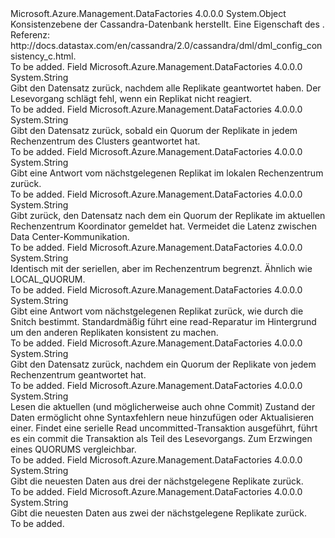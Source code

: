 <Type Name="CassandraSourceReadConsistencyLevel" FullName="Microsoft.Azure.Management.DataFactories.Models.CassandraSourceReadConsistencyLevel">
  <TypeSignature Language="C#" Value="public static class CassandraSourceReadConsistencyLevel" />
  <TypeSignature Language="ILAsm" Value=".class public auto ansi abstract sealed beforefieldinit CassandraSourceReadConsistencyLevel extends System.Object" />
  <TypeSignature Language="DocId" Value="T:Microsoft.Azure.Management.DataFactories.Models.CassandraSourceReadConsistencyLevel" />
  <TypeSignature Language="VB.NET" Value="Public Class CassandraSourceReadConsistencyLevel" />
  <TypeSignature Language="F#" Value="type CassandraSourceReadConsistencyLevel = class" />
  <AssemblyInfo>
    <AssemblyName>Microsoft.Azure.Management.DataFactories</AssemblyName>
    <AssemblyVersion>4.0.0.0</AssemblyVersion>
  </AssemblyInfo>
  <Base>
    <BaseTypeName>System.Object</BaseTypeName>
  </Base>
  <Interfaces />
  <Docs>
    <summary>
            Konsistenzebene der Cassandra-Datenbank herstellt.
            Eine Eigenschaft des <see cref="T:Microsoft.Azure.Management.DataFactories.Models.CassandraSource" />.
            Referenz: http://docs.datastax.com/en/cassandra/2.0/cassandra/dml/dml_config_consistency_c.html.
            </summary>
    <remarks>To be added.</remarks>
  </Docs>
  <Members>
    <Member MemberName="All">
      <MemberSignature Language="C#" Value="public const string All;" />
      <MemberSignature Language="ILAsm" Value=".field public static literal string All" />
      <MemberSignature Language="DocId" Value="F:Microsoft.Azure.Management.DataFactories.Models.CassandraSourceReadConsistencyLevel.All" />
      <MemberSignature Language="VB.NET" Value="Public Const All As String " />
      <MemberSignature Language="F#" Value="val mutable All : string" Usage="Microsoft.Azure.Management.DataFactories.Models.CassandraSourceReadConsistencyLevel.All" />
      <MemberType>Field</MemberType>
      <AssemblyInfo>
        <AssemblyName>Microsoft.Azure.Management.DataFactories</AssemblyName>
        <AssemblyVersion>4.0.0.0</AssemblyVersion>
      </AssemblyInfo>
      <ReturnValue>
        <ReturnType>System.String</ReturnType>
      </ReturnValue>
      <Docs>
        <summary>
            Gibt den Datensatz zurück, nachdem alle Replikate geantwortet haben.
            Der Lesevorgang schlägt fehl, wenn ein Replikat nicht reagiert.
            </summary>
        <remarks>To be added.</remarks>
      </Docs>
    </Member>
    <Member MemberName="EachQuorum">
      <MemberSignature Language="C#" Value="public const string EachQuorum;" />
      <MemberSignature Language="ILAsm" Value=".field public static literal string EachQuorum" />
      <MemberSignature Language="DocId" Value="F:Microsoft.Azure.Management.DataFactories.Models.CassandraSourceReadConsistencyLevel.EachQuorum" />
      <MemberSignature Language="VB.NET" Value="Public Const EachQuorum As String " />
      <MemberSignature Language="F#" Value="val mutable EachQuorum : string" Usage="Microsoft.Azure.Management.DataFactories.Models.CassandraSourceReadConsistencyLevel.EachQuorum" />
      <MemberType>Field</MemberType>
      <AssemblyInfo>
        <AssemblyName>Microsoft.Azure.Management.DataFactories</AssemblyName>
        <AssemblyVersion>4.0.0.0</AssemblyVersion>
      </AssemblyInfo>
      <ReturnValue>
        <ReturnType>System.String</ReturnType>
      </ReturnValue>
      <Docs>
        <summary>
            Gibt den Datensatz zurück, sobald ein Quorum der Replikate in jedem Rechenzentrum des Clusters geantwortet hat.
            </summary>
        <remarks>To be added.</remarks>
      </Docs>
    </Member>
    <Member MemberName="LocalOne">
      <MemberSignature Language="C#" Value="public const string LocalOne;" />
      <MemberSignature Language="ILAsm" Value=".field public static literal string LocalOne" />
      <MemberSignature Language="DocId" Value="F:Microsoft.Azure.Management.DataFactories.Models.CassandraSourceReadConsistencyLevel.LocalOne" />
      <MemberSignature Language="VB.NET" Value="Public Const LocalOne As String " />
      <MemberSignature Language="F#" Value="val mutable LocalOne : string" Usage="Microsoft.Azure.Management.DataFactories.Models.CassandraSourceReadConsistencyLevel.LocalOne" />
      <MemberType>Field</MemberType>
      <AssemblyInfo>
        <AssemblyName>Microsoft.Azure.Management.DataFactories</AssemblyName>
        <AssemblyVersion>4.0.0.0</AssemblyVersion>
      </AssemblyInfo>
      <ReturnValue>
        <ReturnType>System.String</ReturnType>
      </ReturnValue>
      <Docs>
        <summary>
            Gibt eine Antwort vom nächstgelegenen Replikat im lokalen Rechenzentrum zurück.
            </summary>
        <remarks>To be added.</remarks>
      </Docs>
    </Member>
    <Member MemberName="LocalQuorum">
      <MemberSignature Language="C#" Value="public const string LocalQuorum;" />
      <MemberSignature Language="ILAsm" Value=".field public static literal string LocalQuorum" />
      <MemberSignature Language="DocId" Value="F:Microsoft.Azure.Management.DataFactories.Models.CassandraSourceReadConsistencyLevel.LocalQuorum" />
      <MemberSignature Language="VB.NET" Value="Public Const LocalQuorum As String " />
      <MemberSignature Language="F#" Value="val mutable LocalQuorum : string" Usage="Microsoft.Azure.Management.DataFactories.Models.CassandraSourceReadConsistencyLevel.LocalQuorum" />
      <MemberType>Field</MemberType>
      <AssemblyInfo>
        <AssemblyName>Microsoft.Azure.Management.DataFactories</AssemblyName>
        <AssemblyVersion>4.0.0.0</AssemblyVersion>
      </AssemblyInfo>
      <ReturnValue>
        <ReturnType>System.String</ReturnType>
      </ReturnValue>
      <Docs>
        <summary>
            Gibt zurück, den Datensatz nach dem ein Quorum der Replikate im aktuellen Rechenzentrum Koordinator gemeldet hat.
            Vermeidet die Latenz zwischen Data Center-Kommunikation.
            </summary>
        <remarks>To be added.</remarks>
      </Docs>
    </Member>
    <Member MemberName="LocalSerial">
      <MemberSignature Language="C#" Value="public const string LocalSerial;" />
      <MemberSignature Language="ILAsm" Value=".field public static literal string LocalSerial" />
      <MemberSignature Language="DocId" Value="F:Microsoft.Azure.Management.DataFactories.Models.CassandraSourceReadConsistencyLevel.LocalSerial" />
      <MemberSignature Language="VB.NET" Value="Public Const LocalSerial As String " />
      <MemberSignature Language="F#" Value="val mutable LocalSerial : string" Usage="Microsoft.Azure.Management.DataFactories.Models.CassandraSourceReadConsistencyLevel.LocalSerial" />
      <MemberType>Field</MemberType>
      <AssemblyInfo>
        <AssemblyName>Microsoft.Azure.Management.DataFactories</AssemblyName>
        <AssemblyVersion>4.0.0.0</AssemblyVersion>
      </AssemblyInfo>
      <ReturnValue>
        <ReturnType>System.String</ReturnType>
      </ReturnValue>
      <Docs>
        <summary>
            Identisch mit der seriellen, aber im Rechenzentrum begrenzt. Ähnlich wie LOCAL_QUORUM.
            </summary>
        <remarks>To be added.</remarks>
      </Docs>
    </Member>
    <Member MemberName="One">
      <MemberSignature Language="C#" Value="public const string One;" />
      <MemberSignature Language="ILAsm" Value=".field public static literal string One" />
      <MemberSignature Language="DocId" Value="F:Microsoft.Azure.Management.DataFactories.Models.CassandraSourceReadConsistencyLevel.One" />
      <MemberSignature Language="VB.NET" Value="Public Const One As String " />
      <MemberSignature Language="F#" Value="val mutable One : string" Usage="Microsoft.Azure.Management.DataFactories.Models.CassandraSourceReadConsistencyLevel.One" />
      <MemberType>Field</MemberType>
      <AssemblyInfo>
        <AssemblyName>Microsoft.Azure.Management.DataFactories</AssemblyName>
        <AssemblyVersion>4.0.0.0</AssemblyVersion>
      </AssemblyInfo>
      <ReturnValue>
        <ReturnType>System.String</ReturnType>
      </ReturnValue>
      <Docs>
        <summary>
            Gibt eine Antwort vom nächstgelegenen Replikat zurück, wie durch die Snitch bestimmt.
            Standardmäßig führt eine read-Reparatur im Hintergrund um den anderen Replikaten konsistent zu machen.
            </summary>
        <remarks>To be added.</remarks>
      </Docs>
    </Member>
    <Member MemberName="Quorum">
      <MemberSignature Language="C#" Value="public const string Quorum;" />
      <MemberSignature Language="ILAsm" Value=".field public static literal string Quorum" />
      <MemberSignature Language="DocId" Value="F:Microsoft.Azure.Management.DataFactories.Models.CassandraSourceReadConsistencyLevel.Quorum" />
      <MemberSignature Language="VB.NET" Value="Public Const Quorum As String " />
      <MemberSignature Language="F#" Value="val mutable Quorum : string" Usage="Microsoft.Azure.Management.DataFactories.Models.CassandraSourceReadConsistencyLevel.Quorum" />
      <MemberType>Field</MemberType>
      <AssemblyInfo>
        <AssemblyName>Microsoft.Azure.Management.DataFactories</AssemblyName>
        <AssemblyVersion>4.0.0.0</AssemblyVersion>
      </AssemblyInfo>
      <ReturnValue>
        <ReturnType>System.String</ReturnType>
      </ReturnValue>
      <Docs>
        <summary>
            Gibt den Datensatz zurück, nachdem ein Quorum der Replikate von jedem Rechenzentrum geantwortet hat.
            </summary>
        <remarks>To be added.</remarks>
      </Docs>
    </Member>
    <Member MemberName="Serial">
      <MemberSignature Language="C#" Value="public const string Serial;" />
      <MemberSignature Language="ILAsm" Value=".field public static literal string Serial" />
      <MemberSignature Language="DocId" Value="F:Microsoft.Azure.Management.DataFactories.Models.CassandraSourceReadConsistencyLevel.Serial" />
      <MemberSignature Language="VB.NET" Value="Public Const Serial As String " />
      <MemberSignature Language="F#" Value="val mutable Serial : string" Usage="Microsoft.Azure.Management.DataFactories.Models.CassandraSourceReadConsistencyLevel.Serial" />
      <MemberType>Field</MemberType>
      <AssemblyInfo>
        <AssemblyName>Microsoft.Azure.Management.DataFactories</AssemblyName>
        <AssemblyVersion>4.0.0.0</AssemblyVersion>
      </AssemblyInfo>
      <ReturnValue>
        <ReturnType>System.String</ReturnType>
      </ReturnValue>
      <Docs>
        <summary>
            Lesen die aktuellen (und möglicherweise auch ohne Commit) Zustand der Daten ermöglicht ohne Syntaxfehlern neue hinzufügen oder Aktualisieren einer.
            Findet eine serielle Read uncommitted-Transaktion ausgeführt, führt es ein commit die Transaktion als Teil des Lesevorgangs. Zum Erzwingen eines QUORUMS vergleichbar. 
            </summary>
        <remarks>To be added.</remarks>
      </Docs>
    </Member>
    <Member MemberName="Three">
      <MemberSignature Language="C#" Value="public const string Three;" />
      <MemberSignature Language="ILAsm" Value=".field public static literal string Three" />
      <MemberSignature Language="DocId" Value="F:Microsoft.Azure.Management.DataFactories.Models.CassandraSourceReadConsistencyLevel.Three" />
      <MemberSignature Language="VB.NET" Value="Public Const Three As String " />
      <MemberSignature Language="F#" Value="val mutable Three : string" Usage="Microsoft.Azure.Management.DataFactories.Models.CassandraSourceReadConsistencyLevel.Three" />
      <MemberType>Field</MemberType>
      <AssemblyInfo>
        <AssemblyName>Microsoft.Azure.Management.DataFactories</AssemblyName>
        <AssemblyVersion>4.0.0.0</AssemblyVersion>
      </AssemblyInfo>
      <ReturnValue>
        <ReturnType>System.String</ReturnType>
      </ReturnValue>
      <Docs>
        <summary>
            Gibt die neuesten Daten aus drei der nächstgelegene Replikate zurück.
            </summary>
        <remarks>To be added.</remarks>
      </Docs>
    </Member>
    <Member MemberName="Two">
      <MemberSignature Language="C#" Value="public const string Two;" />
      <MemberSignature Language="ILAsm" Value=".field public static literal string Two" />
      <MemberSignature Language="DocId" Value="F:Microsoft.Azure.Management.DataFactories.Models.CassandraSourceReadConsistencyLevel.Two" />
      <MemberSignature Language="VB.NET" Value="Public Const Two As String " />
      <MemberSignature Language="F#" Value="val mutable Two : string" Usage="Microsoft.Azure.Management.DataFactories.Models.CassandraSourceReadConsistencyLevel.Two" />
      <MemberType>Field</MemberType>
      <AssemblyInfo>
        <AssemblyName>Microsoft.Azure.Management.DataFactories</AssemblyName>
        <AssemblyVersion>4.0.0.0</AssemblyVersion>
      </AssemblyInfo>
      <ReturnValue>
        <ReturnType>System.String</ReturnType>
      </ReturnValue>
      <Docs>
        <summary>
            Gibt die neuesten Daten aus zwei der nächstgelegene Replikate zurück.
            </summary>
        <remarks>To be added.</remarks>
      </Docs>
    </Member>
  </Members>
</Type>